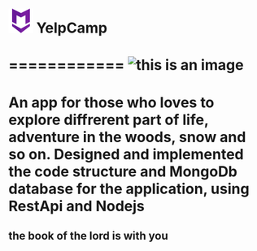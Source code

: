 # ![logo](https://github.com/adam-p/markdown-here/raw/master/src/common/images/icon48.png "YelpCamp Logo") YelpCamp
============
![this is an image](https://ibb.co/JxfWxBJ)
============
An app for those who loves to explore diffrerent part of life, adventure in the woods, snow and so on.
Designed and implemented the code structure and MongoDb database for the application, using RestApi and Nodejs
============
the book of the lord is with you
-----------
